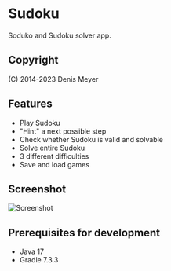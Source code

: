 # Sudoku

Soduko and Sudoku solver app.

## Copyright

(C) 2014-2023 Denis Meyer

## Features

* Play Sudoku
* "Hint" a next possible step
* Check whether Sudoku is valid and solvable
* Solve entire Sudoku
* 3 different difficulties
* Save and load games

## Screenshot

![Screenshot](img/screenshot.png?raw=true)

## Prerequisites for development

* Java 17
* Gradle 7.3.3
